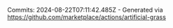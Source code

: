 Commits: 2024-08-22T07:11:42.485Z - Generated via https://github.com/marketplace/actions/artificial-grass
<br>
